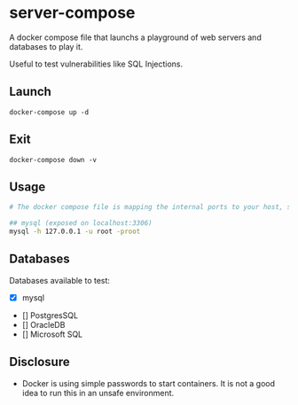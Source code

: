 # server-compose
A docker compose file that launchs a playground of web servers and databases to play it.

Useful to test vulnerabilities like SQL Injections.


## Launch
```
docker-compose up -d
```

## Exit
```
docker-compose down -v
```

## Usage
```bash
# The docker compose file is mapping the internal ports to your host, so pay attention to that. If you don't want that you can delete the line from the docker-compose.yml file.

## mysql (exposed on localhost:3306)
mysql -h 127.0.0.1 -u root -proot
```

## Databases
Databases available to test:
- [x] mysql
- [] PostgresSQL
- [] OracleDB
- [] Microsoft SQL

## Disclosure
- Docker is using simple passwords to start containers. It is not a good idea to run this in an unsafe environment.